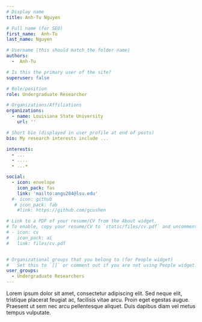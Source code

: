 ```yaml
---
# Display name
title: Anh-Tu Nguyen

# Full name (for SEO)
first_name:  Anh-Tu 
last_name: Nguyen

# Username (this should match the folder name)
authors:
  -  Anh-Tu

# Is this the primary user of the site?
superuser: false

# Role/position
role: Undergraduate Researcher

# Organizations/Affiliations
organizations:
  - name: Louisiana State University
    url: ''

# Short bio (displayed in user profile at end of posts)
bio: My research interests include ...

interests:
  - ...
  - ....
  - ...+

social:
  - icon: envelope
    icon_pack: fas
    link: 'mailto:angu284@lsu.edu'
  #- icon: github
   # icon_pack: fab
    #link: https://github.com/gcushen

# Link to a PDF of your resume/CV from the About widget.
# To enable, copy your resume/CV to `static/files/cv.pdf` and uncomment the lines below.
# - icon: cv
#   icon_pack: ai
#   link: files/cv.pdf


# Organizational groups that you belong to (for People widget)
#   Set this to `[]` or comment out if you are not using People widget.
user_groups:
  - Undergraduate Researchers
---
```



Lorem ipsum dolor sit amet, consectetur adipiscing elit. Sed neque elit, tristique placerat feugiat ac, facilisis vitae arcu. Proin eget egestas augue. Praesent ut sem nec arcu pellentesque aliquet. Duis dapibus diam vel metus tempus vulputate.

